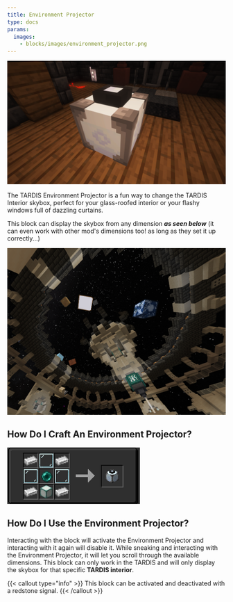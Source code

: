 ```yaml
---
title: Environment Projector
type: docs
params:
  images:
    - blocks/images/environment_projector.png
---
```


![Image of Environment Projector](images/environment_projector.png)

The TARDIS Environment Projector is a fun way to change the TARDIS Interior skybox, perfect for your glass-roofed interior or your flashy windows full of dazzling curtains.

This block can display the skybox from any dimension *****as seen below***** (it can even work with other mod's dimensions too! as long as they set it up correctly...)

![Environment Projector Recipe](images/enviroment_projector/env_space.png)

## How Do I Craft An Environment Projector?

![Environment Projector Recipe](images/enviroment_projector/recipe.png)

## How Do I Use the Environment Projector?

Interacting with the block will activate the Environment Projector and interacting with it again will disable it. While sneaking and interacting with the Environment Projector, it will let you scroll through the available dimensions. This block can only work in the TARDIS and will only display the skybox for that specific **TARDIS interior**.

{{< callout type="info" >}}
  This block can be activated and deactivated with a redstone signal.
{{< /callout >}}